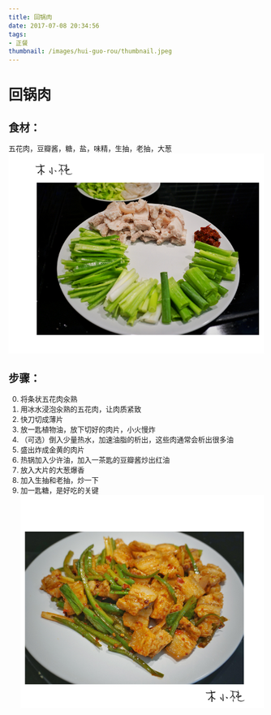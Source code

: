 ```yaml
---
title: 回锅肉
date: 2017-07-08 20:34:56
tags:
- 正餐
thumbnail: /images/hui-guo-rou/thumbnail.jpeg
---
```


# 回锅肉

## 食材：
五花肉，豆瓣酱，糖，盐，味精，生抽，老抽，大葱
![食材](/images/hui-guo-rou/shicai.png)

## 步骤：
0. 将条状五花肉汆熟
0. 用冰水浸泡汆熟的五花肉，让肉质紧致
0. 快刀切成薄片
0. 放一匙植物油，放下切好的肉片，小火慢炸
0. （可选）倒入少量热水，加速油脂的析出，这些肉通常会析出很多油
0. 盛出炸成金黄的肉片
0. 热锅加入少许油，加入一茶匙的豆瓣酱炒出红油
0. 放入大片的大葱爆香
0. 加入生抽和老抽，炒一下
0. 加一匙糖，是好吃的关键
![食材](/images/hui-guo-rou/chengping.png)